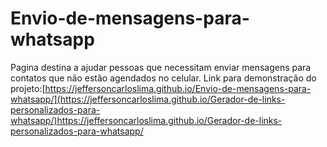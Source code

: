 # Envio-de-mensagens-para-whatsapp
Pagina destina a ajudar pessoas que necessitam enviar mensagens para contatos que não estão agendados no celular.
Link para demonstração do projeto:[https://jeffersoncarloslima.github.io/Envio-de-mensagens-para-whatsapp/](https://jeffersoncarloslima.github.io/Gerador-de-links-personalizados-para-whatsapp/)https://jeffersoncarloslima.github.io/Gerador-de-links-personalizados-para-whatsapp/
